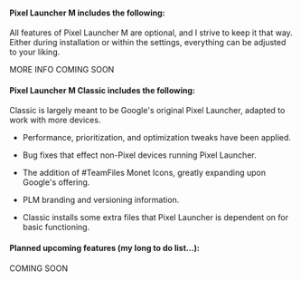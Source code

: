 #### Pixel Launcher M includes the following:

All features of Pixel Launcher M are optional, and I strive to keep it that way.
Either during installation or within the settings, everything can be adjusted to your liking.

MORE INFO COMING SOON

#### Pixel Launcher M Classic includes the following:

Classic is largely meant to be Google's original Pixel Launcher, adapted to work with more devices.

- Performance, prioritization, and optimization tweaks have been applied.

- Bug fixes that effect non-Pixel devices running Pixel Launcher.

- The addition of #TeamFiles Monet Icons, greatly expanding upon Google's offering.

- PLM branding and versioning information.

- Classic installs some extra files that Pixel Launcher is dependent on for basic functioning.

#### Planned upcoming features (my long to do list...):

COMING SOON
